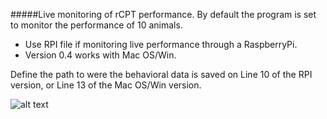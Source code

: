 #####Live monitoring of rCPT performance. By default the program is set to monitor the performance of 10 animals. 
- Use RPI file if monitoring live performance through a RaspberryPi. 
- Version 0.4 works with Mac OS/Win.

Define the path to were the behavioral data is saved on Line 10 of the RPI version, or Line 13 of the Mac OS/Win version. 


![alt text](https://github.com/sronilsson/rCPT/blob/master/monitor%20live%20data/Screenshot.PNG) 

